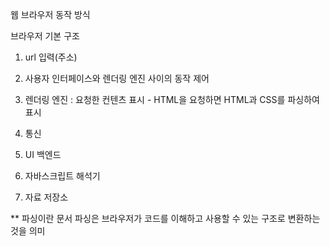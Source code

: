 웹 브라우저 동작 방식

브라우저 기본 구조

1. url 입력(주소)

2. 사용자 인터페이스와 렌더링 엔진 사이의 동작 제어

3. 렌더링 엔진 : 요청한 컨텐츠 표시 - HTML을 요청하면 HTML과 CSS를 파싱하여 표시

4. 통신

5. UI 백엔드

6. 자바스크립트 해석기

7. 자료 저장소

\*\* 파싱이란 문서 파싱은 브라우저가 코드를 이해하고 사용할 수 있는 구조로 변환하는 것을 의미
